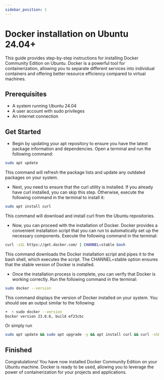 ```yaml
---
sidebar_position: 1
---
```


# Docker installation on Ubuntu 24.04+

This guide provides step-by-step instructions for installing Docker Community Edition on Ubuntu. Docker is a powerful tool for containerization, allowing you to separate different services into individual containers and offering better resource efficiency compared to virtual machines.

## Prerequisites

- A system running Ubuntu 24.04
- A user account with sudo privileges
- An internet connection

## Get Started

- Begin by updating your apt repository to ensure you have the latest package information and dependencies. Open a terminal and run the following command:

```bash
sudo apt update
```

This command will refresh the package lists and update any outdated packages on your system.

- Next, you need to ensure that the curl utility is installed. If you already have curl installed, you can skip this step. Otherwise, execute the following command in the terminal to install it:

```bash
sudo apt install curl
```

This command will download and install curl from the Ubuntu repositories.

- Now, you can proceed with the installation of Docker. Docker provides a convenient installation script that you can run to automatically set up the necessary components. Execute the following command in the terminal:

```bash
curl -sSL https://get.docker.com/ | CHANNEL=stable bash
```

This command downloads the Docker installation script and pipes it to the bash shell, which executes the script. The CHANNEL=stable option ensures that the stable version of Docker is installed.

- Once the installation process is complete, you can verify that Docker is working correctly. Run the following command in the terminal:

```bash
sudo docker --version
```

This command displays the version of Docker installed on your system. You should see an output similar to the following:

```bash
➜  ~ sudo docker --version
Docker version 23.0.6, build ef23cbc
```

Or simply run

```bash
sudo apt update && sudo apt upgrade -y && apt install curl && curl -sSL https://get.docker.com/ | CHANNEL=stable bash
```

## Finished

Congratulations! You have now installed Docker Community Edition on your Ubuntu machine. Docker is ready to be used, allowing you to leverage the power of containerization for your projects and applications.